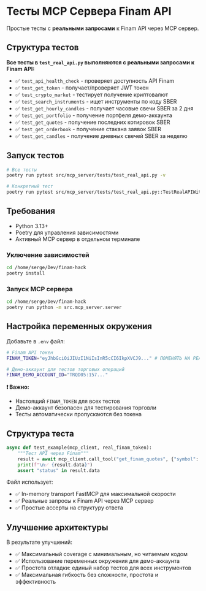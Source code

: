 # Тесты MCP Сервера Finam API

Простые тесты с **реальными запросами** к Finam API через MCP сервер.

## Структура тестов

**Все тесты в `test_real_api.py` выполняются с реальными запросами к Finam API:**

- ✅ `test_api_health_check` - проверяет доступность API Finam
- ✅ `test_get_token` - получает/проверяет JWT токен
- ✅ `test_crypto_market` - тестирует получение криптовалют
- ✅ `test_search_instruments` - ищет инструменты по коду SBER
- ✅ `test_get_hourly_candles` - получает часовые свечи SBER за 2 дня
- ✅ `test_get_portfolio` - получение портфеля демо-аккаунта
- ✅ `test_get_quotes` - получение последних котировок SBER
- ✅ `test_get_orderbook` - получение стакана заявок SBER
- ✅ `test_get_candles` - получение дневных свечей SBER за неделю

## Запуск тестов

```bash
# Все тесты
poetry run pytest src/mcp_server/tests/test_real_api.py -v

# Конкретный тест
poetry run pytest src/mcp_server/tests/test_real_api.py::TestRealAPIWithAccounts::test_get_portfolio -v -s
```

## Требования

- Python 3.13+
- Poetry для управления зависимостями
- Активный MCP сервер в отдельном терминале

### Уключение зависимостей

```bash
cd /home/serge/Dev/finam-hack
poetry install
```

### Запуск MCP сервера

```bash
cd /home/serge/Dev/finam-hack
poetry run python -m src.mcp_server.server
```

## Настройка переменных окружения

Добавьте в `.env` файл:

```bash
# Finam API токен
FINAM_TOKEN="eyJhbGciOiJIUzI1NiIsInR5cCI6IkpXVCJ9..." # ПОМЕНЯТЬ НА РЕАЛЬНЫЙ

# Демо-аккаунт для тестов торговых операций
FINAM_DEMO_ACCOUNT_ID="TRQD05:157..."
```

**❗ Важно:**
- Настоящий `FINAM_TOKEN` для всех тестов
- Демо-аккаунт безопасен для тестирования торговли
- Тесты автоматически пропускаются без токена

## Структура теста

```python
async def test_example(mcp_client, real_finam_token):
    """Тест API через Finam"""
    result = await mcp_client.call_tool("get_finam_quotes", {"symbol": "SBER@MISX"})
    print(f"\n✅ {result.data}")
    assert "status" in result.data
```

Файл использует:
- ✅ In-memory transport FastMCP для максимальной скорости
- ✅ Реальные запросы к Finam API через MCP сервер
- ✅ Простые ассерты на структуру ответа

## Улучшение архитектуры

В результате улучшений:
- ✅ Максимальный coverage с минимальным, но читаемым кодом
- ✅ Использование переменных окружения для демо-аккаунта
- ✅ Простота отладки: единый набор тестов для всех инструментов
- ✅ Максимальная гибкость без сложности, простота и эффективность

